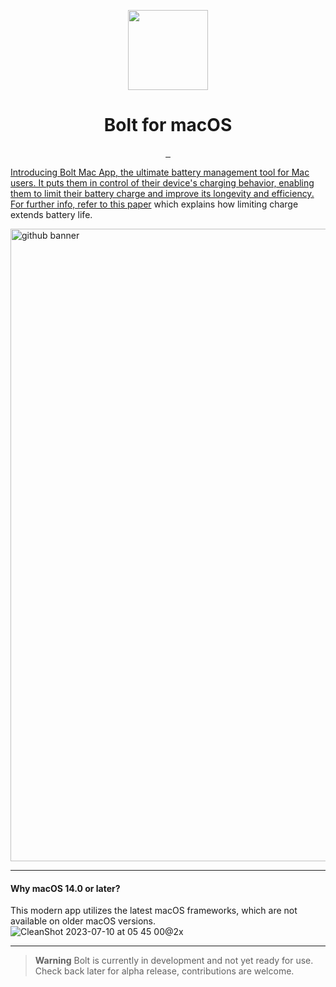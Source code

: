 <p align="center">
  <img src="https://user-images.githubusercontent.com/43297314/235262482-0a738e25-5051-40e7-b274-39e505f6334a.png" height="128">
  <h1 align="center">Bolt for macOS</h1>
</p>

<p align="center">
  <a aria-label="Follow Developer on Linkedin" href="https://www.linkedin.com/in/aayush-p-616b6b16a/" target="_blank">
    <img alt="" src="https://img.shields.io/badge/Follow%20@Aayush Pokharel-black.svg?style=for-the-badge&logo=Linkedin">
  </a>
    </a>
    <a aria-label="Download App" href="https://aayush9029.gumroad.com/l/boltapp" target="_blank">
    <img alt="" src="https://img.shields.io/badge/Download%20Latest%20Version-black.svg?style=for-the-badge&logo=apple">
  </a>
  <a aria-label="Buy me a coffee (support app's development)" href="https://www.buymeacoffee.com/swiftdev" target="_blank">
    <img alt="" src="https://img.shields.io/badge/Support%20Development-black.svg?style=for-the-badge&logo=ko-fi">
</p>

Introducing Bolt Mac App, the ultimate battery management tool for Mac users. It puts them in control of their device's charging behavior, enabling them to limit their battery charge and improve its longevity and efficiency. For further info, refer to this [paper](https://batteryuniversity.com/article/bu-808-how-to-prolong-lithium-based-batteries) which explains how limiting charge extends battery life.

<img width="1012" alt="github banner" src="https://user-images.githubusercontent.com/43297314/235325323-848d20fd-d92e-4692-8365-e36008ae607b.png">

---
#### Why macOS 14.0 or later?
This modern app utilizes the latest macOS frameworks, which are not available on older macOS versions.
![CleanShot 2023-07-10 at 05 45 00@2x](https://github.com/Aayush9029/Bolt/assets/43297314/5c2decbd-fee3-46bd-affa-795aecb960f3)

---

> **Warning** Bolt is currently in development and not yet ready for use. Check back later for alpha release, contributions are welcome.


